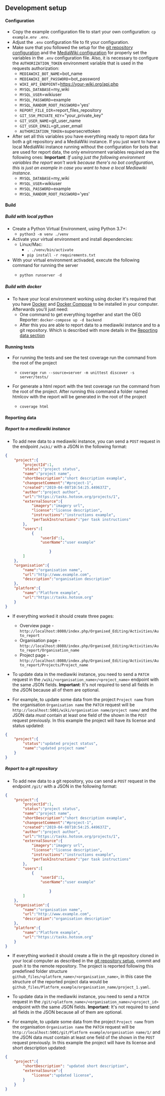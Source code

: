 
## Development setup

#### Configuration

* Copy the example configuration file to start your own configuration: `cp example.env .env`.
* Adjust the `.env` configuration file to fit your configuration.
* Make sure that you followed the setup for the [git repository configuration](/docs/git-repository-setup.md) and the [MediaWiki configuration](/docs/mediawiki-instance-setup.md) for properly set the variables in the `.env` configuration file. Also, it is necessary to configure the `AUTHORIZATION_TOKEN` environment variable that is used in the requests authorization:
    - `MEDIAWIKI_BOT_NAME`=bot_name
    - `MEDIAWIKI_BOT_PASSWORD`=bot_password
    - `WIKI_API_ENDPOINT`=https://your-wiki.org/api.php
    - `MYSQL_DATABASE`=my_wiki
    - `MYSQL_USER`=wikiuser
    - `MYSQL_PASSWORD`=example
    - `MYSQL_RANDOM_ROOT_PASSWORD`='yes'
    - `REPORT_FILE_DIR`=report_files_repository
    - `GIT_SSH_PRIVATE_KEY`="your_private_key"
    - `GIT_USER_NAME`=git_user_name
    - `GIT_USER_EMAIL`=git_user_email
    - `AUTHORIZATION_TOKEN`=supersecrettoken
* After set all this variables you have everything ready to report data for both a git repository and a MediaWiki instance. If you just want to have a local MediaWiki instance running without the configuration for bots that are used for report data, the only environment variables required are the following ones: **Important**: *If using just the following environment variables the report won't work because there's no bot configuration, this is just an example in case you want to have a local Mediawiki instance*.
    - `MYSQL_DATABASE`=my_wiki
    - `MYSQL_USER`=wikiuser
    - `MYSQL_PASSWORD`=example
    - `MYSQL_RANDOM_ROOT_PASSWORD`='yes'

#### Build

##### Build with local python

* Create a Python Virtual Environment, using Python 3.7+:
    * ```python3 -m venv ./venv```
* Activate your virtual environment and install dependencies:
    * Linux/Mac:
        * ```. ./venv/bin/activate```
        * ```pip install -r requirements.txt```
* With your virtual environment activaded, execute the following command for running the server
    * ```py
      python runserver -d
      ```

##### Build with docker

* To have your local environment working using docker it's required that you have [Docker](https://docs.docker.com/get-started/) and [Docker Compose](https://docs.docker.com/compose/) to be installed in your computer. Afterwards you'll just need:
    * One command to get everything together and start the OEG Reporter: `docker-compose up -d backend`
    * After this you are able to report data to a mediawiki instance and to a git repository. Which is described with more details in the [Reporting data section](####reporting-data)

#### Running tests

* For running the tests and see the test coverage run the command from the root of the project
    * ```
      coverage run --source=server -m unittest discover -s server/tests/
      ```
* For generate a html report with the test coverage run the command from the root of the project. After running this command a folder named htmlcov with the report will be generated in the root of the project
    * ```
      coverage html
      ```

#### Reporting data

##### Report to a mediawiki instance

* To add new data to a mediawiki instance, you can send a `POST` request in the endpoint `/wiki/` with a JSON in the following format:

```json
{
    "project":{
        "projectId":1,
        "status":"project status",
        "name":"project name",
        "shortDescription":"short description example",
        "changesetComment":"#project-1",
        "created":"2019-04-08T10:54:25.449637Z",
        "author":"project author",
        "url":"https://tasks.hotosm.org/projects/1",
        "externalSource":{
            "imagery":"imagery url",
            "license":"license description",
            "instructions":"instructions example",
            "perTaskInstructions":"per task instructions"
        },
        "users":[
            {
                "userId":1,
                "userName":"user example"
            
                    }
        ]
    },
    "organisation":{
        "name":"organisation name",
        "url":"http://www.example.com",
        "description":"organisation description"
    },
    "platform":{
        "name":"Platform example",
        "url":"https://tasks.hotosm.org"
    }
}
```

* If everything worked it should create three pages:
    - Overview page - `http://localhost:8080/index.php/Organised_Editing/Activities/Auto_report`
    - Organisation page - `http://localhost:8080/index.php/Organised_Editing/Activities/Auto_report/Organisation_name`
    - Project page - `http://localhost:8080/index.php/Organised_Editing/Activities/Auto_report/Projects/Project_name`

* To update data in the mediawiki instance, you need to send a `PATCH` request in the `/wiki/<organisation_name>/<project_name>` endpoint with the same JSON fields. **Important**: It's not required to send all fields in the JSON because all of them are optional.
* For example, to update some data from the project `Project name` from the organisation `Organisation name` the `PATCH` request will be `http://localhost:5001/wiki/organisation name/project name/` and the JSON data *must* contain at least one field of the shown in the `POST` request previously. In this example the project will have its license and status updated:
```json
{
    "project":{
        "status":"updated project status",
        "name":"updated project name"
    }
}
```


##### Report to a git repository

* To add new data to a git repository, you can send a `POST` request in the endpoint `/git/` with a JSON in the following format:

```json
{
    "project":{
        "projectId":1,
        "status":"project status",
        "name":"project name",
        "shortDescription":"short description example",
        "changesetComment":"#project-1",
        "created":"2019-04-08T10:54:25.449637Z",
        "author":"project author",
        "url":"https://tasks.hotosm.org/projects/1",
        "externalSource":{
            "imagery":"imagery url",
            "license":"license description",
            "instructions":"instructions example",
            "perTaskInstructions":"per task instructions"
        },
        "users":[
            {
                "userId":1,
                "userName":"user example"
            
                    }
        ]
    },
    "organisation":{
        "name":"organisation name",
        "url":"http://www.example.com",
        "description":"organisation description"
    },
    "platform":{
        "name":"Platform example",
        "url":"https://tasks.hotosm.org"
    }
}
```

* If everything worked it should create a file in the git repository cloned in your local computer as described in the [git repository setup](/docs/git-repository-setup.md), commit and push it to the remote repository. The project is reported following this predefined folder structure `github_files/<platform_name>/<organisation_name>`, in this case the structure of the reported project data would be `github_files/Platform_example/organisation_name/project_1.yaml`.

* To update data in the mediawiki instance, you need to send a `PATCH` request in the `/git/<platform_name>/<organisation_name>/<project_id>` endpoint with the same JSON fields. **Important**: It's not required to send all fields in the JSON because all of them are optional.
* For example, to update some data from the project `Project name` from the organisation `Organisation name` the `PATCH` request will be `http://localhost:5001/git/Platform example/organisation name/1/` and the JSON data *must* contain at least one field of the shown in the `POST` request previously. In this example the project will have its license and short description updated:
```json
{
    "project":{
        "shortDescription": "updated short description",
        "externalSource":{
            "license":"updated license",
        }
    }
}
```